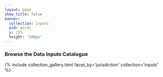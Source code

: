 ```yaml
---
layout: page
show_title: false
banner:
  collection: inputs
  pid: accdc
  y: 25%
  height: '500px'
---
```


### Browse the Data Inputs Catalogue

{% include collection_gallery.html facet_by='jurisdiction' collection='inputs' %}
